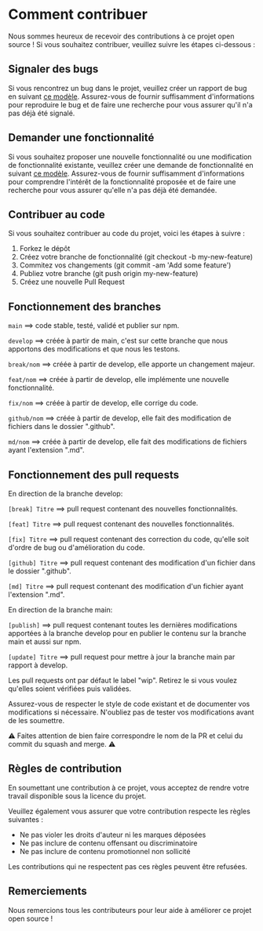 # Comment contribuer

Nous sommes heureux de recevoir des contributions à ce projet open source ! Si vous souhaitez contribuer, veuillez suivre les étapes ci-dessous :

## Signaler des bugs

Si vous rencontrez un bug dans le projet, veuillez créer un rapport de bug en suivant [ce modèle](https://github.com/duplojs/duplojs-what-was-sent/blob/develop/.github/ISSUE_TEMPLATE/signalement-de-bug.md). Assurez-vous de fournir suffisamment d'informations pour reproduire le bug et de faire une recherche pour vous assurer qu'il n'a pas déjà été signalé.

## Demander une fonctionnalité

Si vous souhaitez proposer une nouvelle fonctionnalité ou une modification de fonctionnalité existante, veuillez créer une demande de fonctionnalité en suivant [ce modèle](https://github.com/duplojs/duplojs-what-was-sent/blob/develop/.github/ISSUE_TEMPLATE/demande-de-fonctionnalit%C3%A9.md). Assurez-vous de fournir suffisamment d'informations pour comprendre l'intérêt de la fonctionnalité proposée et de faire une recherche pour vous assurer qu'elle n'a pas déjà été demandée.

## Contribuer au code

Si vous souhaitez contribuer au code du projet, voici les étapes à suivre :

1. Forkez le dépôt
2. Créez votre branche de fonctionnalité (git checkout -b my-new-feature)
3. Commitez vos changements (git commit -am 'Add some feature')
4. Publiez votre branche (git push origin my-new-feature)
5. Créez une nouvelle Pull Request

## Fonctionnement des branches

`main` ==> code stable, testé, validé et publier sur npm.

`develop` ==> créée à partir de main, c'est sur cette branche que nous apportons des modifications et que nous les testons.

`break/nom` ==> créée à partir de develop, elle apporte un changement majeur.

`feat/nom` ==> créée à partir de develop, elle implémente une nouvelle fonctionnalité.

`fix/nom` ==> créée à partir de develop, elle corrige du code.

`github/nom` ==> créée à partir de develop, elle fait des modification de fichiers dans le dossier ".github".

`md/nom` ==> créée à partir de develop, elle fait des modifications de fichiers ayant l'extension ".md".

## Fonctionnement des pull requests

En direction de la branche develop:

`[break] Titre` ==> pull request contenant des nouvelles fonctionnalités.

`[feat] Titre` ==> pull request contenant des nouvelles fonctionnalités.

`[fix] Titre` ==> pull request contenant des correction du code, qu'elle soit d'ordre de bug ou d'amélioration du code.

`[github] Titre` ==> pull request contenant des modification d'un fichier dans le dossier ".github".

`[md] Titre` ==> pull request contenant des modification d'un fichier ayant l'extension ".md".

En direction de la branche main:

`[publish]` ==> pull request contenant toutes les dernières modifications apportées à la branche develop pour en publier le contenu sur la branche main et aussi sur npm.

`[update] Titre` ==> pull request pour mettre à jour la branche main par rapport à develop.

Les pull requests ont par défaut le label "wip". Retirez le si vous voulez qu'elles soient vérifiées puis validées.

Assurez-vous de respecter le style de code existant et de documenter vos modifications si nécessaire. N'oubliez pas de tester vos modifications avant de les soumettre.

:warning: Faites attention de bien faire correspondre le nom de la PR et celui du commit du squash and merge. :warning:

## Règles de contribution

En soumettant une contribution à ce projet, vous acceptez de rendre votre travail disponible sous la licence du projet.

Veuillez également vous assurer que votre contribution respecte les règles suivantes :

- Ne pas violer les droits d'auteur ni les marques déposées
- Ne pas inclure de contenu offensant ou discriminatoire
- Ne pas inclure de contenu promotionnel non sollicité

Les contributions qui ne respectent pas ces règles peuvent être refusées.

## Remerciements

Nous remercions tous les contributeurs pour leur aide à améliorer ce projet open source !
